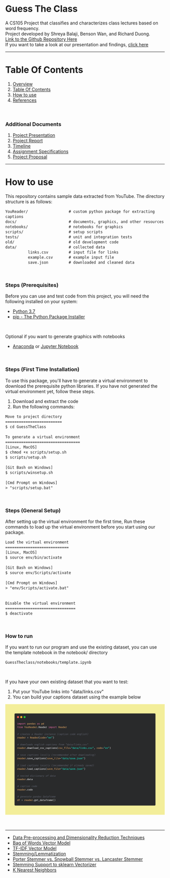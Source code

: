 <a name="overview"/>

Guess The Class
===============
A CS105 Project that classifies and characterizes class lectures based on word frequency.<br>
Project developed by Shreya Balaji, Benson Wan, and Richard Duong.<br>
[Link to the Github Repository Here](https://github.com/richard-duong/GuessTheClass)<br>
If you want to take a look at our presentation and findings, [click here](https://docs.google.com/presentation/d/1wCLjnrUXo_stpBl8lypJbDmQXZoYwnrlkxQ2zqIGqe4/edit?usp=sharing)<br>


------------------------------
<a name="table-of-contents"/>


Table Of Contents
=================
1. [Overview](#overview)<br>
2. [Table Of Contents](#table-of-contents)<br>
3. [How to use](#how-to-use)
4. [References](#references)<br>
<br><br>


<h3>Additional Documents</h3>

1. [Project Presentation](https://docs.google.com/presentation/d/1wCLjnrUXo_stpBl8lypJbDmQXZoYwnrlkxQ2zqIGqe4/edit?usp=sharing)<br>
2. [Project Report](docs/report.pdf)<br>
3. [Timeline](docs/timeline.md)<br>
4. [Assignment Specifications](docs/specs.pdf)<br>
5. [Project Proposal](docs/proposal.pdf)<br>


-----------
<a name="how-to-use"/>

How to use
==========
This repository contains sample data extracted from YouTube. The directory structure is as follows:
```
YouReader/                  # custom python package for extracting captions
docs/                       # documents, graphics, and other resources
notebooks/                  # notebooks for graphics
scripts/                    # setup scripts
tests/                      # unit and integration tests
old/                        # old development code
data/                       # collected data
          links.csv         # input file for links
          example.csv       # example input file
          save.json         # downloaded and cleaned data
```
<br>

### Steps (Prerequisites)
Before you can use and test code from this project, you will need the following installed on your system:
* [Python 3.7](https://www.python.org/downloads/)
* [pip - The Python Package Installer](https://pip.pypa.io/en/stable/installing/)
<br>

Optional if you want to generate graphics with notebooks
* [Anaconda](https://www.anaconda.com/products/individual) or [Jupyter Notebook](https://jupyter.org/install.html)
<br>

### Steps (First Time Installation)
To use this package, you'll have to generate a virtual environment to download the prerequisite python libraries.
If you have not generated the virtual environment yet, follow these steps.
1. Download and extract the code
2. Run the following commands:

```
Move to project directory
=========================
$ cd GuessTheClass

To generate a virtual environment
=================================
[Linux, MacOS]
$ chmod +x scripts/setup.sh
$ scripts/setup.sh

[Git Bash on Windows]
$ scripts/winsetup.sh

[Cmd Prompt on Windows]
> "scripts/setup.bat"

```
<br>

### Steps (General Setup)
After setting up the virtual environment for the first time,
Run these commands to load up the virtual environment before you start using our package.

```
Load the virtual environment
============================
[Linux, MacOS]
$ source env/bin/activate

[Git Bash on Windows]
$ source env/Scripts/activate

[Cmd Prompt on Windows]
> "env/Scripts/activate.bat" 


Disable the virtual environment
===============================
$ deactivate
```
<br>

### How to run
If you want to run our program and use the existing dataset,
you can use the template notebook in the notebook/ directory

```
GuessTheclass/notebooks/template.ipynb
```
<br>


If you have your own existing dataset that you want to test:
1. Put your YouTube links into "data/links.csv"
2. You can build your captions dataset using the example below

<p align="center">
          <img src="docs/example_program.png"/>
</p>
<br>


-----------------------
<a name="references"/>

* [Data Pre-processing and Dimensionality Reduction Techniques](https://www.ijert.org/research/text-data-pre-processing-and-dimensionality-reduction-techniques-for-document-clustering-IJERTV1IS5278.pdf)
* [Bag of Words Vector Model](https://en.wikipedia.org/wiki/Bag-of-words_model)
* [TF-IDF Vector Model](https://en.wikipedia.org/wiki/Tf%E2%80%93idf)
* [Stemming/Lemmatization](https://en.wikipedia.org/wiki/Stemming)
* [Porter Stemmer vs. Snowball Stemmer vs. Lancaster Stemmer](https://towardsdatascience.com/stemming-lemmatization-what-ba782b7c0bd8)
* [Stemming Support to sklearn Vectorizer](https://stackoverflow.com/questions/36182502/add-stemming-support-to-countvectorizer-sklearn)
* [K Nearest Neighbors](https://en.wikipedia.org/wiki/K-nearest_neighbors_algorithm)

